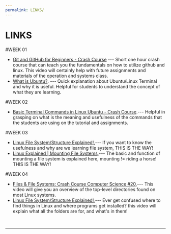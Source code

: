 ```yaml
---
permalink: LINKS/
---
```


# LINKS

#WEEK 01
* [Git and GitHub for Beginners - Crash Course](https://youtu.be/RGOj5yH7evk?si=kw2KDLAM_WKF1Qho) --- 
Short one hour crash course that can teach you the fundamentals on how to utilize github and linux.
This video will certainly help with future assignments and materials of the operation and systems class.
* [What is Ubuntu?](https://youtu.be/VVpcAvFQBKY?si=miAnDs0cR552Erlf). ---
Quick explanation about Ubuntu/Linux Terminal and why it is useful. Helpful for students to understand the concept of what they are learning.

#WEEK 02
* [Basic Terminal Commands in Linux Ubuntu - Crash Course](https://youtu.be/1ROOqJ9yNT0?si=YalfydmD1qpiRRH2).---
Helpful in grasping on what is the meaning and usefulness of the commands that the students are using on the tutorial and assignments.

#WEEK 03
* [Linux File System/Structure Explained!](https://youtu.be/HbgzrKJvDRw?si=Pi7jqLm4bFemknP8),---
If you want to know the usefulness and why are we learning file system, THIS IS THE WAY!
* [Linux Explained | Mounting File Systems](https://youtu.be/ssdFIWbVKZ4?si=ZHeNd1J8-JWtaRJU),---
The basic and function of mounting a file system is explained here, mounting != riding a horse! THIS IS THE WAY!	

#WEEK 04
* [Files & File Systems: Crash Course Computer Science #20](https://www.youtube.com/watch?v=KN8YgJnShPM),---
This video will give you an overview of the top-level directories found on most Linux systems.
* [Linux File System/Structure Explained!](https://www.youtube.com/watch?v=HbgzrKJvDRw),---
Ever get confused where to find things in Linux and where programs get installed? this video will explain what all the folders are for, and what's in them!
<br>
<hr>
